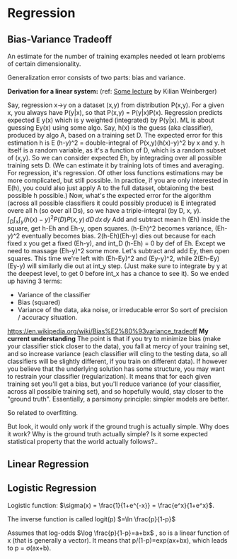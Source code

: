 # Regression

## Bias-Variance Tradeoff

An estimate for the number of training examples needed ot learn problems of certain dimensionality.

Generalization error consists of two parts: bias and variance.

**Derivation for a linear system:** (ref: [Some lecture](https://www.youtube.com/watch?v=zUJbRO0Wavo) by Kilian Weinberger)

Say, regression x->y on a dataset (x,y) from distribution P(x,y).
For a given x, you always have P(y|x), so that P(x,y) = P(y|x)P(x).
Regression predicts expected E y(x) which is y weighted (integrated) by P(y|x).
ML is about guessing Ey(x) using some algo. 
Say, h(x) is the guess (aka classifier), produced by algo A, based on a training set D.
The expected error for this estimation h is E (h-y)^2 = double-integral of P(x,y)(h(x)-y)^2 by x and y.
h itself is a random variable, as it's a function of D, which is a random subset of (x,y).
So we can consider expected Eh, by integrading over all possible training sets D.
(We can estimate it by training lots of times and averaging. For regression, it's regression. Of other loss functions estimations may be more complicated, but still possible. In practice, if you are only interested in E(h), you could also just apply A to the full dataset, obtaioning the best possible h possible.)
Now, what's the expected error for the algorithm (across all possible classifiers it could possibly produce) is E integrated overe all h (so over all Ds), so we have a triple-integral (by D, x, y).
$\int_D \int_x \int_y (h(x)-y)^2 P(D) P(x,y)\,dD\,dx\,dy$
Add and subtract mean h (Eh) inside the square, get h-Eh and Eh-y, open squares.
(h-Eh)^2 becomes variance, (Eh-y)^2 eventually becomes bias.
2(h-Eh)(Eh-y) dies out because for each fixed x you get a fixed (Eh-y), and int_D (h-Eh) = 0 by def of Eh.
Except we need to massage (Eh-y)^2 some more. Let's subtract and add Ey, then open squares.
This time we're left with (Eh-Ey)^2 and (Ey-y)^2, while 2(Eh-Ey)(Ey-y) will similarly die out at int_y step. 
(Just make sure to integrate by y at the deepest level, to get 0 before int_x has a chance to see it).
So we ended up having 3 terms:
* Variance of the classifier
* Bias (squared)
* Variance of the data, aka noise, or irreducable error
So sort of precision / accuracy situation.

https://en.wikipedia.org/wiki/Bias%E2%80%93variance_tradeoff
**My current understanding** The point is that if you try to minimize bias (make your classifier stick closer to the data), you fall at mercy of your training set, and so increase variance (each classifier will cling to the testing data, so all classifiers will be slightly different, if you train on different data). If however you believe that the underlying solution has some structure, you may want to restrain your classifier (regularization). It means that for each given training set you'll get a bias, but you'll reduce variance (of your classifier, across all possible training set), and so hopefully would, stay closer to the "ground truth". Essentially, a parsimony principle: simpler models are better.

So related to overfitting.

But look, it would only work if the ground trugh is actually simple. Why does it work? Why is the ground truth actually simple? Is it some expected statistical property that the world actually follows?..

## Linear Regression

## Logistic Regression

Logistic function: $\sigma(x) = \frac{1}{1+e^{-x}} = \frac{e^x}{1+e^x}$.

The inverse function is called logit(p) $=\ln \frac{p}{1-p}$

Assumes that log-odds $\log \frac{p}{1-p}=a+bx$ , so is a linear function of x (that is generally a vector). It means that p/(1-p)=exp(ax+bx), which leads to p = σ(ax+b).

